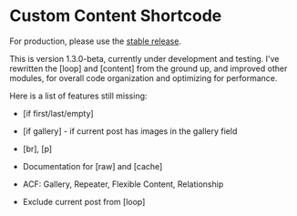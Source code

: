 Custom Content Shortcode
============

For production, please use the [stable release](http://wordpress.org/plugins/custom-content-shortcode/).

This is version 1.3.0-beta, currently under development and testing. I've rewritten the [loop] and [content] from the ground up, and improved other modules, for overall code organization and optimizing for performance.

Here is a list of features still missing:

* [if first/last/empty]
* [if gallery] - if current post has images in the gallery field
* [br], [p]
* Documentation for [raw] and [cache]

* ACF: Gallery, Repeater, Flexible Content, Relationship

* Exclude current post from [loop]



